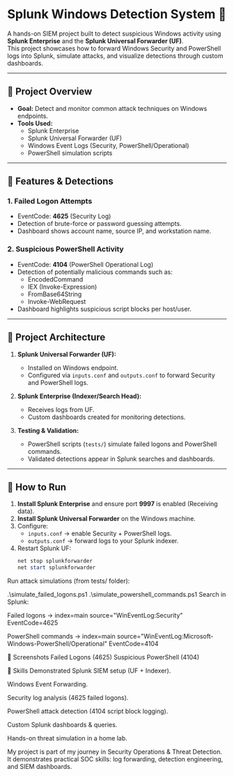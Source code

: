 # Splunk Windows Detection System 🚨

A hands-on SIEM project built to detect suspicious Windows activity using **Splunk Enterprise** and the **Splunk Universal Forwarder (UF)**.  
This project showcases how to forward Windows Security and PowerShell logs into Splunk, simulate attacks, and visualize detections through custom dashboards.  

---

## 🔹 Project Overview

- **Goal:** Detect and monitor common attack techniques on Windows endpoints.  
- **Tools Used:**  
  - Splunk Enterprise  
  - Splunk Universal Forwarder (UF)  
  - Windows Event Logs (Security, PowerShell/Operational)  
  - PowerShell simulation scripts  

---

## 🔹 Features & Detections

### 1. Failed Logon Attempts
- EventCode: **4625** (Security Log)  
- Detection of brute-force or password guessing attempts.  
- Dashboard shows account name, source IP, and workstation name.  

### 2. Suspicious PowerShell Activity
- EventCode: **4104** (PowerShell Operational Log)  
- Detection of potentially malicious commands such as:  
  - EncodedCommand  
  - IEX (Invoke-Expression)  
  - FromBase64String  
  - Invoke-WebRequest  
- Dashboard highlights suspicious script blocks per host/user.  

---

## 🔹 Project Architecture

1. **Splunk Universal Forwarder (UF):**
   - Installed on Windows endpoint.  
   - Configured via `inputs.conf` and `outputs.conf` to forward Security and PowerShell logs.  

2. **Splunk Enterprise (Indexer/Search Head):**
   - Receives logs from UF.  
   - Custom dashboards created for monitoring detections.  

3. **Testing & Validation:**
   - PowerShell scripts (`tests/`) simulate failed logons and PowerShell commands.  
   - Validated detections appear in Splunk searches and dashboards.  

---


## 🔹 How to Run

1. **Install Splunk Enterprise** and ensure port **9997** is enabled (Receiving data).  
2. **Install Splunk Universal Forwarder** on the Windows machine.  
3. Configure:
   - `inputs.conf` → enable Security + PowerShell logs.  
   - `outputs.conf` → forward logs to your Splunk indexer.  
4. Restart Splunk UF:  
   ```powershell
   net stop splunkforwarder
   net start splunkforwarder
Run attack simulations (from tests/ folder):


.\simulate_failed_logons.ps1
.\simulate_powershell_commands.ps1
Search in Splunk:

Failed logons → index=main source="WinEventLog:Security" EventCode=4625

PowerShell commands → index=main source="WinEventLog:Microsoft-Windows-PowerShell/Operational" EventCode=4104

🔹 Screenshots
Failed Logons (4625)	Suspicious PowerShell (4104)

🔹 Skills Demonstrated
Splunk SIEM setup (UF + Indexer).

Windows Event Forwarding.

Security log analysis (4625 failed logons).

PowerShell attack detection (4104 script block logging).

Custom Splunk dashboards & queries.

Hands-on threat simulation in a home lab.


My project is part of my journey in Security Operations & Threat Detection.
It demonstrates practical SOC skills: log forwarding, detection engineering, and SIEM dashboards.


